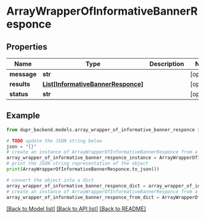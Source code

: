 # ArrayWrapperOfInformativeBannerResponce


## Properties

Name | Type | Description | Notes
------------ | ------------- | ------------- | -------------
**message** | **str** |  | [optional] 
**results** | [**List[InformativeBannerResponce]**](InformativeBannerResponce.md) |  | [optional] 
**status** | **str** |  | [optional] 

## Example

```python
from dupr_backend.models.array_wrapper_of_informative_banner_responce import ArrayWrapperOfInformativeBannerResponce

# TODO update the JSON string below
json = "{}"
# create an instance of ArrayWrapperOfInformativeBannerResponce from a JSON string
array_wrapper_of_informative_banner_responce_instance = ArrayWrapperOfInformativeBannerResponce.from_json(json)
# print the JSON string representation of the object
print(ArrayWrapperOfInformativeBannerResponce.to_json())

# convert the object into a dict
array_wrapper_of_informative_banner_responce_dict = array_wrapper_of_informative_banner_responce_instance.to_dict()
# create an instance of ArrayWrapperOfInformativeBannerResponce from a dict
array_wrapper_of_informative_banner_responce_from_dict = ArrayWrapperOfInformativeBannerResponce.from_dict(array_wrapper_of_informative_banner_responce_dict)
```
[[Back to Model list]](../README.md#documentation-for-models) [[Back to API list]](../README.md#documentation-for-api-endpoints) [[Back to README]](../README.md)


